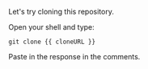 Let's try cloning this repository.

Open your shell and type:

```shell
git clone {{ cloneURL }}
```

Paste in the response in the comments. 